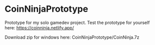 # CoinNinjaPrototype
Prototype for my solo gamedev project.
Test the prototype for yourself here: https://coinninja.netlify.app/

Download zip for windows here: CoinNinjaPrototype/CoinNinja.7z
